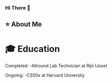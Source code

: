 ### Hi There 👋


## ⭐ About Me

# 🎓 Education
Completed:
-Allround Lab Technician at Rijn IJssel

Ongoing:
-CS50x at Harvard University
<!--
**Leroy4488/Leroy4488** is a ✨ _special_ ✨ repository because its `README.md` (this file) appears on your GitHub profile.

Here are some ideas to get you started:

- 🔭 I’m currently working on ...
- 🌱 I’m currently learning ...
- 👯 I’m looking to collaborate on ...
- 🤔 I’m looking for help with ...
- 💬 Ask me about ...
- 📫 How to reach me: ...
- 😄 Pronouns: ...
- ⚡ Fun fact: ...
-->

